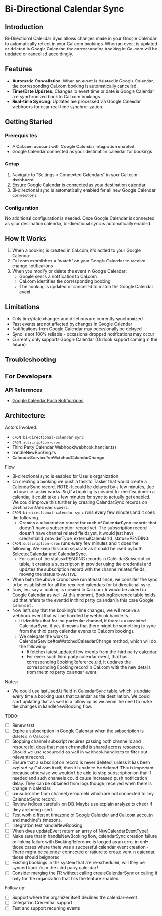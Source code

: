 # Bi-Directional Calendar Sync

## Introduction
Bi-Directional Calendar Sync allows changes made in your Google Calendar to automatically reflect in your Cal.com bookings. When an event is updated or deleted in Google Calendar, the corresponding booking in Cal.com will be updated or cancelled accordingly.

## Features
- **Automatic Cancellation**: When an event is deleted in Google Calendar, the corresponding Cal.com booking is automatically cancelled.
- **Time/Date Updates**: Changes to event time or date in Google Calendar are synchronized back to Cal.com bookings.
- **Real-time Syncing**: Updates are processed via Google Calendar webhooks for near real-time synchronization.

## Getting Started

### Prerequisites
- A Cal.com account with Google Calendar integration enabled
- Google Calendar connected as your destination calendar for bookings

### Setup
1. Navigate to "Settings > Connected Calendars" in your Cal.com dashboard
2. Ensure Google Calendar is connected as your destination calendar
3. Bi-directional sync is automatically enabled for all new Google Calendar connections

### Configuration
No additional configuration is needed. Once Google Calendar is connected as your destination calendar, bi-directional sync is automatically enabled.

## How It Works
1. When a booking is created in Cal.com, it's added to your Google Calendar
2. Cal.com establishes a "watch" on your Google Calendar to receive change notifications
3. When you modify or delete the event in Google Calendar:
   - Google sends a notification to Cal.com
   - Cal.com identifies the corresponding booking
   - The booking is updated or cancelled to match the Google Calendar event

## Limitations
- Only time/date changes and deletions are currently synchronized
- Past events are not affected by changes in Google Calendar
- Notifications from Google Calendar may occasionally be delayed
- Sync is not 100% reliable - occasional dropped notifications may occur
- Currently only supports Google Calendar (Outlook support coming in the future)

## Troubleshooting


## For Developers

### API References
- [Google Calendar Push Notifications](https://developers.google.com/workspace/calendar/api/guides/push)

## Architecture:

Actors Involved:
- `CRON:bi-directional-calendar-sync`
- `CRON:subscription-cron`
- Third Party Calendar Webhook(webhook.handler.ts)
- handleNewBooking.ts
- CalendarService#onWatchedCalendarChange

Flow:
- Bi-directional sync is enabled for User's organization
- On creating a booking we push a task to Tasker that would create a CalendarSync record. 
   NOTE: It could be delayed by a few minutes, due to how the tasker works. So,if a booking is created for the first time in a calendar, it could take a few minutes for sync to actually get enabled. We could improve this further by creating CalendarSync records on DestinationCalendar upsert_
- `CRON:bi-directional-calendar-sync` runs every few minutes and it does the following.
   - Creates a subscription record for each of CalendarSync records that doesn't have a subscription record yet. The subscription record doesn't have channel related fields yet, it would just have credentialId, providerType, externalCalendarId, status=PENDING.
- `CRON:subscription-cron` runs every few minutes and it does the following. We keep this cron separate as it could be used by both SelectedCalendar and CalendarSync.
   - For each of the status=PENDING records in CalendarSubscription table, it creates a subscription in provider using the credential and updates the subscription record with the channel related fields, moving the status to ACTIVE.
- When both the above Crons have run atleast once, we consider the sync to be established for all the required calendars for bi-directional sync.
- Now, lets say a booking is created in Cal.com, it would be added to Google Calendar as well. At this moment, BookingReference table holds uid that refers to the eventId in third party calendar(in this case Google Calendar).
- Now let's say that the booking's time changes, we will receive a webhook event that will be handled by webhook.handle.ts.
   - It identifies that for the particular channel, if there is associated CalendarSync, if yes it means that there might be something to sync from the third party calendar events to Cal.com bookings.
   - We delegate the work to CalendarService#onWatchedCalendarChange method, which will do the following:
      - It fetches latest updated few events from the third party calendar.
      - For every such third party calendar event, that has corresponding BookingReference.uid, it updates the corresponding Booking record in Cal.com with the new details from the third party calendar event.

Notes:
- We could use lastUsedAt field in CalendarSync table, which is update every time a booking uses that calendar as the destination. We could start updating that as well in a follow up as we avoid the need to make the changes in handleNewBooking flow.


TODO:
- [ ] Renew test
- [ ] Expire a subscription in Google Calendar when the subscription is deleted in Cal.com
- [ ] Stopping channel subscript requires passing both channelId and resourceId, does that mean channelId is shared across resources. Should we use resourceId as well in webhook.handler.ts to filter out relevant records.
- [ ] Ensure that a subscription record is never deleted, unless it has been expired by Cal.com itself, then it is safe to be deleted. This is important because otherwise we wouldn't be able to stop subscription on that if needed and such channels could cause increased push notification delay. They can be obtained from logs though, received when there is change in calendar.
- [ ] unusubscribe from channel,resourceId which are not connected to any CalendarSync record.
- [ ] Review indices carefully on DB. Maybe use explain analyze to check if they are being used.
- [ ] Test woth different timezone of Google Calendar and Cal.com accoutn and machine's timezone.
- [ ] Integration test handleNewBooking
- [ ] When does updateEvent return an array of NewCalendarEventType?
- [ ] Make sure that in handleNewBooking flow, calendarSync creation failure or linking failure with BookingReference is logged as an error in only those cases where there was a successful calendar event creation - There might be calendar connected or failure to create vent in calendar, those should beignored
- [ ] Existing bookings in the system that are re-scheduled, will they be synced back from the third party calendar?
- [ ] Consider merging the PR without calling createCalendarSync  or calling it only for the organization that has the feature enabled.

Follow up:
- [ ] Support where the organizer itself declines the calendar-event
- [ ] Delegation Credential support
- [ ] Test and support recurring events